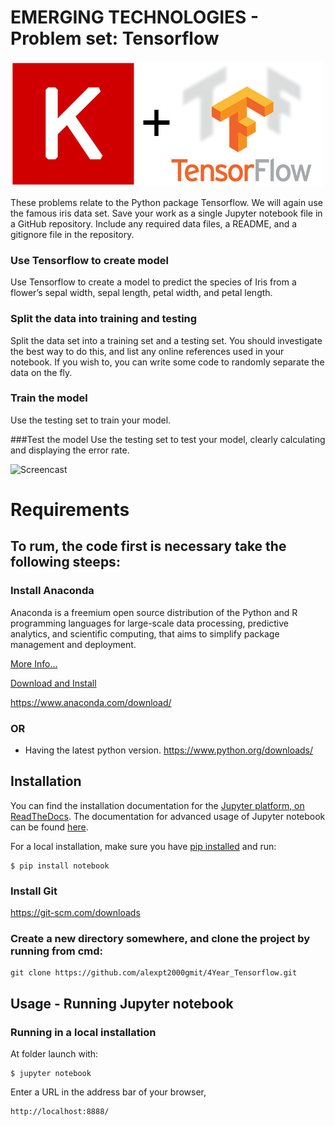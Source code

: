 # EMERGING TECHNOLOGIES - Problem set: Tensorflow

![Keras](Screencast/keras-tensorflow-logo.jpg)

These problems relate to the Python package Tensorflow. We will again use the famous iris data set. Save your work as a single Jupyter notebook file in a GitHub repository. Include any required data files, a README, and a gitignore file in the repository.

### Use Tensorflow to create model
Use Tensorflow to create a model to predict the species of Iris from a flower’s sepal width, sepal length, petal width, and petal length.

### Split the data into training and testing
Split the data set into a training set and a testing set. You should investigate the best way to do this, and list any online references used in your notebook. If you wish to, you can write some code to randomly separate the data on the fly.

### Train the model
Use the testing set to train your model.

###Test the model
Use the testing set to test your model, clearly calculating and displaying the error rate.


![Screencast](Screencast/screencast.gif)


# Requirements

## To rum, the code first is necessary take the following steeps:

### Install Anaconda

Anaconda is a freemium open source distribution of the Python and R programming languages for large-scale data processing, predictive analytics, and scientific computing, that aims to simplify package management and deployment.

[More Info...](https://www.anaconda.com/)

[Download and Install](https://www.anaconda.com/download/)

https://www.anaconda.com/download/

### OR

- Having the latest python version. https://www.python.org/downloads/


## Installation
You can find the installation documentation for the
[Jupyter platform, on ReadTheDocs](https://jupyter.readthedocs.io/en/latest/install.html).
The documentation for advanced usage of Jupyter notebook can be found
[here](https://jupyter-notebook.readthedocs.io/en/latest/).

For a local installation, make sure you have
[pip installed](https://pip.readthedocs.io/en/stable/installing/) and run:

    $ pip install notebook


### Install Git 

https://git-scm.com/downloads


### Create a new directory somewhere, and clone the project by running from cmd:
```
git clone https://github.com/alexpt2000gmit/4Year_Tensorflow.git
```

## Usage - Running Jupyter notebook

### Running in a local installation

At folder launch with:

    $ jupyter notebook

Enter a URL in the address bar of your browser,

```
http://localhost:8888/
```
